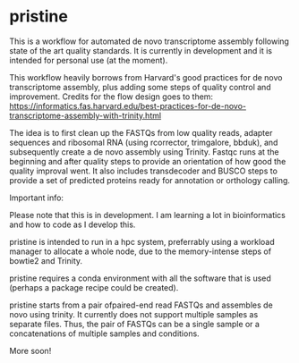 # pristine
This is a workflow for automated de novo transcriptome assembly following state of the art quality standards. It is currently in development and it is intended for personal use (at the moment).

This workflow heavily borrows from Harvard's good practices for de novo transcriptome assembly, plus adding some steps of quality control and improvement. Credits for the flow design goes to them:
https://informatics.fas.harvard.edu/best-practices-for-de-novo-transcriptome-assembly-with-trinity.html

The idea is to first clean up the FASTQs from low quality reads, adapter sequences and ribosomal RNA (using rcorrector, trimgalore, bbduk), and subsequently create a de novo assembly using Trinity. Fastqc runs at the beginning and after quality steps to provide an orientation of how good the quality improval went. It also includes transdecoder and BUSCO steps to provide a set of predicted proteins ready for annotation or orthology calling.

Important info:

Please note that this is in development. I am learning a lot in bioinformatics and how to code as I develop this.

pristine is intended to run in a hpc system, preferrably using a workload manager to allocate a whole node, due to the memory-intense steps of bowtie2 and Trinity.

pristine requires a conda environment with all the software that is used (perhaps a package recipe could be created).

pristine starts from a pair ofpaired-end read FASTQs and assembles de novo using trinity. It currently does not support multiple samples as separate files. Thus, the pair of FASTQs can be a single sample or a concatenations of multiple samples and conditions.

More soon!
